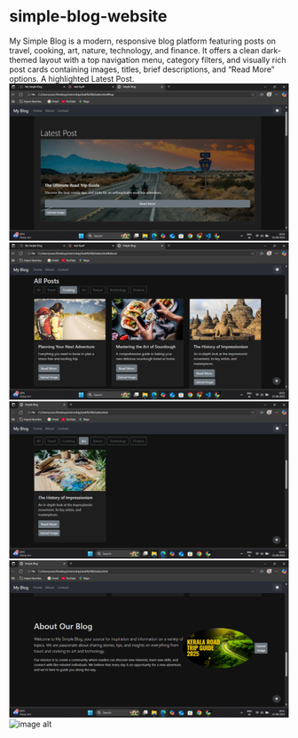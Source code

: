 # simple-blog-website
My Simple Blog is a modern, responsive blog platform featuring posts on travel, cooking, art, nature, technology, and finance. It offers a clean dark-themed layout with a top navigation menu, category filters, and visually rich post cards containing images, titles, brief descriptions, and “Read More” options. A highlighted Latest Post.
![image alt](https://raw.githubusercontent.com/Srividhyadiya/simple-blog-website/c60a5ffbf555d49dc35e4bbac525e133caad60f5/Screenshot%20(454).png)
![image alt](https://raw.githubusercontent.com/Srividhyadiya/simple-blog-website/9c1f0e5c9aa12f68f67bdb7d6a9853df801d0bb1/Screenshot%20(455).png)
![image alt](https://raw.githubusercontent.com/Srividhyadiya/simple-blog-website/c60a5ffbf555d49dc35e4bbac525e133caad60f5/Screenshot%20(457).png)
![image alt](https://raw.githubusercontent.com/Srividhyadiya/simple-blog-website/c60a5ffbf555d49dc35e4bbac525e133caad60f5/Screenshot%20(458).png)
![image alt]()
